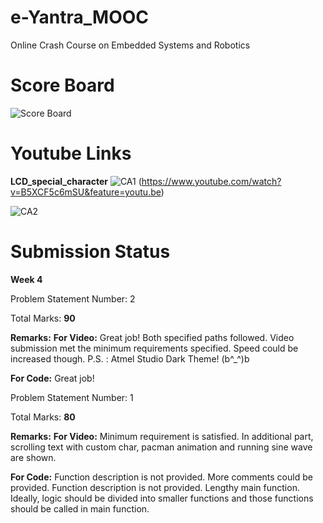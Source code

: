 # e-Yantra_MOOC
Online Crash Course on Embedded Systems and Robotics

# Score Board
![Score Board](https://github.com/koteshkoti/e-Yantra_MOOC/blob/master/MOOC_resources/Score%20Board.png)

# Youtube Links
**LCD_special_character**
![CA1](https://github.com/koteshkoti/e-Yantra_MOOC/blob/master/MOOC_resources/Screenshot%20(73).png)
(https://www.youtube.com/watch?v=B5XCF5c6mSU&feature=youtu.be)

![CA2](https://youtu.be/sdMJ580zUXo)

# Submission Status

**Week 4**

Problem Statement Number: 2

Total Marks: **90**

**Remarks:**
**For Video:**
Great job! Both specified paths followed. Video submission met the minimum requirements specified. Speed could be increased though. P.S. : Atmel Studio Dark Theme! (b^_^)b

**For Code:**
Great job!


Problem Statement Number: 1


Total Marks: **80**

**Remarks:** 
**For Video:**
Minimum requirement is satisfied. In additional part, scrolling text with custom char, pacman animation and running sine wave are shown.

**For Code:**
Function description is not provided. More comments could be provided. Function description is not provided. Lengthy main function. Ideally, logic should be divided into smaller functions and those functions should be called in main function.

